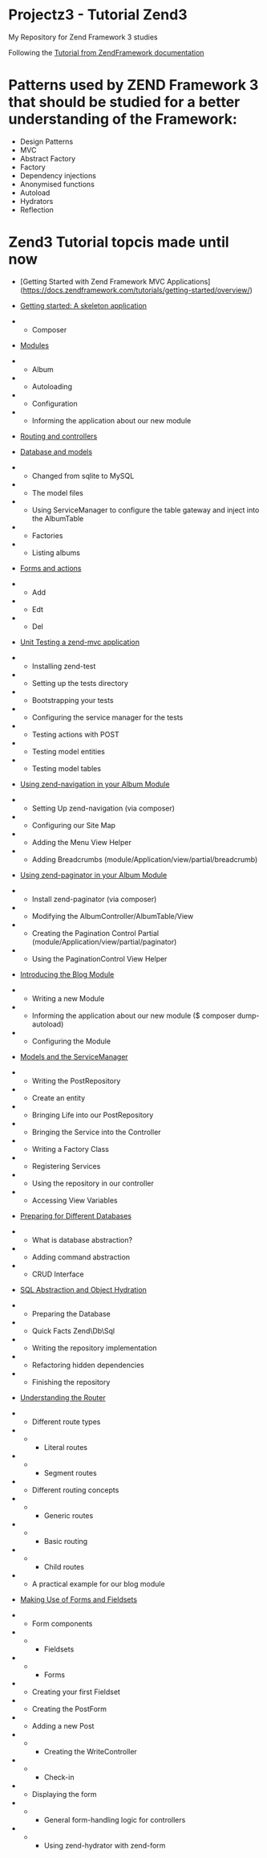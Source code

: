 # Projectz3 - Tutorial Zend3

My Repository for Zend Framework 3 studies

Following the [Tutorial from ZendFramework documentation](https://docs.zendframework.com/tutorials/)

# Patterns used by ZEND Framework 3 that should be studied for a better understanding of the Framework:

- Design Patterns
- MVC
- Abstract Factory
- Factory
- Dependency injections
- Anonymised functions
- Autoload
- Hydrators
- Reflection

# Zend3 Tutorial topcis made until now 

- [Getting Started with Zend Framework MVC Applications] (https://docs.zendframework.com/tutorials/getting-started/overview/)

- [Getting started: A skeleton application](https://docs.zendframework.com/tutorials/getting-started/skeleton-application/)
- - Composer

- [Modules](https://docs.zendframework.com/tutorials/getting-started/modules/)
- - Album
- - Autoloading
- - Configuration
- - Informing the application about our new module

- [Routing and controllers](https://docs.zendframework.com/tutorials/getting-started/routing-and-controllers/)

- [Database and models](https://docs.zendframework.com/tutorials/getting-started/database-and-models/)
- - Changed from sqlite to MySQL
- - The model files
- - Using ServiceManager to configure the table gateway and inject into the AlbumTable
- - Factories
- - Listing albums

- [Forms and actions](https://docs.zendframework.com/tutorials/getting-started/forms-and-actions/)
- - Add
- - Edt
- - Del

- [Unit Testing a zend-mvc application](https://docs.zendframework.com/tutorials/unit-testing/)
- - Installing zend-test
- - Setting up the tests directory
- - Bootstrapping your tests
- - Configuring the service manager for the tests
- - Testing actions with POST
- - Testing model entities
- - Testing model tables

- [Using zend-navigation in your Album Module](https://docs.zendframework.com/tutorials/navigation/)
- - Setting Up zend-navigation (via composer)
- - Configuring our Site Map
- - Adding the Menu View Helper
- - Adding Breadcrumbs (module/Application/view/partial/breadcrumb)

- [Using zend-paginator in your Album Module](https://docs.zendframework.com/tutorials/pagination/)
- - Install zend-paginator (via composer)
- - Modifying the AlbumController/AlbumTable/View
- - Creating the Pagination Control Partial (module/Application/view/partial/paginator)
- - Using the PaginationControl View Helper

- [Introducing the Blog Module](https://docs.zendframework.com/tutorials/in-depth-guide/first-module/)
- - Writing a new Module
- - Informing the application about our new module ($ composer dump-autoload)
- - Configuring the Module

- [Models and the ServiceManager](https://docs.zendframework.com/tutorials/in-depth-guide/models-and-servicemanager/)
- - Writing the PostRepository
- - Create an entity
- - Bringing Life into our PostRepository
- - Bringing the Service into the Controller
- - Writing a Factory Class
- - Registering Services
- - Using the repository in our controller
- - Accessing View Variables

- [Preparing for Different Databases](https://docs.zendframework.com/tutorials/in-depth-guide/preparing-databases/)
- - What is database abstraction?
- - Adding command abstraction
- - CRUD Interface

- [SQL Abstraction and Object Hydration](https://docs.zendframework.com/tutorials/in-depth-guide/zend-db-sql-zend-hydrator/)
- - Preparing the Database
- - Quick Facts Zend\Db\Sql
- - Writing the repository implementation
- - Refactoring hidden dependencies
- - Finishing the repository

- [Understanding the Router](https://docs.zendframework.com/tutorials/in-depth-guide/understanding-routing/)
- - Different route types
- - - Literal routes
- - - Segment routes
- - Different routing concepts
- - - Generic routes
- - - Basic routing
- - - Child routes
- - A practical example for our blog module


- [Making Use of Forms and Fieldsets](https://docs.zendframework.com/tutorials/in-depth-guide/zend-form-zend-form-fieldset/)
- - Form components
- - - Fieldsets
- - - Forms
- - Creating your first Fieldset
- - Creating the PostForm
- - Adding a new Post
- - - Creating the WriteController
- - - Check-in
- - Displaying the form
- - - General form-handling logic for controllers
- - - Using zend-hydrator with zend-form
